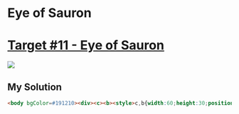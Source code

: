 # Eye of Sauron
#  [Target #11 - Eye of Sauron](https://cssbattle.dev/play/11)

![](https://cssbattle.dev/targets/11.png)


## My Solution
```HTML
<body bgColor=#191210><div><c><b><style>c,b{width:60;height:30;position:fixed;border-radius:150px 150px 0 0;border:solid 20px#ECA03D;border-bottom:none;top:100;left:250}div{width:50;height:50;border-radius:50%;margin:125px auto;background:#84271C;box-shadow:0 0 0 25px#191210,0 0 0 45px#ECA03D}b{border-radius:0 0 150px 150px;border:solid 20px#ECA03D;border-top:none;top:150;left:50
```

[comment]: <> (## Optimized Solution)

[comment]: <> (```HTML)

[comment]: <> (<style>*{margin:75 50;background:radial-gradient&#40;circle,#eeB850 25px,0,#243D83 75px,0,transparent 125px,#243D83 125px&#41;no-repeat#6592CF}</style>)

[comment]: <> (```)

[comment]: <> (## Concept)

[comment]: <> (- Background)

[comment]: <> (- Radial-gradient)

